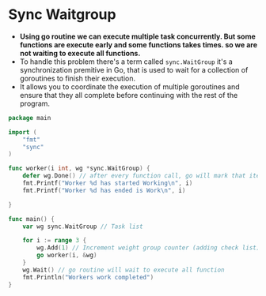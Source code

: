 # Sync Waitgroup
- **Using go routine we can execute multiple task concurrently. But some functions are execute early and some functions takes times. so we are not waiting to execute all functions.**
- To handle this problem there's a term called `sync.WaitGroup` it's a synchronization premitive in Go, that is used to wait for a collection of goroutines to finish their execution.
- It allows you to coordinate the execution of multiple goroutines and ensure that they all complete before continuing with the rest of the program.

``` Go
package main

import (
	"fmt"
	"sync"
)

func worker(i int, wg *sync.WaitGroup) {
	defer wg.Done() // after every function call, go will mark that iteration is "Done"
	fmt.Printf("Worker %d has started Working\n", i)
	fmt.Printf("Worker %d has ended is Work\n", i)

}

func main() {
	var wg sync.WaitGroup // Task list

	for i := range 3 {
		wg.Add(1) // Increment weight group counter (adding check list)
		go worker(i, &wg)
	}
	wg.Wait() // go routine will wait to execute all function
	fmt.Println("Workers work completed")
}
```